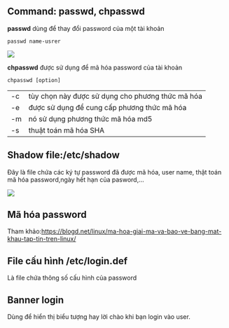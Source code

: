 ## Command: passwd, chpasswd

**passwd** dùng để thay đổi password của một tài khoản

`passwd name-usrer`

<img src="https://i.imgur.com/DcgCBGl.png">

**chpasswd** được sử dụng để mã hóa password của tài khoản

`chpasswd [option]`

|  |  | 
|---|----|
|-c| tùy chọn này được sử dụng cho phương thức mã hóa|
|-e| được sử dụng để cung cấp phương thức mã hóa|
|-m | nó sử dụng phương thức mã hóa md5|
|-s| thuật toán mã hóa SHA|

## Shadow file:/etc/shadow

Đây là file chứa các ký tự password đã được mã hóa, user name, thật toán mã hóa password,ngày hết hạn của pasword,...

<img src="https://i.imgur.com/U8tjURJ.png">

## Mã hóa password
Tham khảo:https://blogd.net/linux/ma-hoa-giai-ma-va-bao-ve-bang-mat-khau-tap-tin-tren-linux/

## File cấu hình /etc/login.def

Là file chứa thông số cấu hình của password

## Banner login

Dùng để hiển thị biểu tượng hay lời chào khi bạn login vào user.
